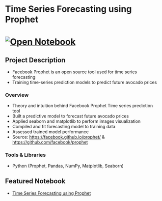 # Time Series Forecasting using Prophet 
# [![Open Notebook](https://img.shields.io/badge/Jupyter-Open_Notebook-blue?logo=Jupyter)](https://dpghazi.github.io/projects/prophet_predictive_analysis.html)

## Project Description
* Facebook Prophet is an open source tool used for time series forecasting
* Training time-series prediction models to predict future avocado prices

### Overview
* Theory and intuition behind Facebook Prophet Time series prediction tool
* Built a predictive model to forecast future avocado prices
* Applied seaborn and matplotlib to perform images visualization
* Compiled and fit forecasting model to training data
* Assessed trained model performance
* Source: https://facebook.github.io/prophet/ & https://github.com/facebook/prophet

### Tools & Libraries
* Python (Prophet, Pandas, NumPy, Matplotlib, Seaborn)

## Featured Notebook
* [Time Series Forecasting using Prophet](https://dpghazi.github.io/projects/prophet_predictive_analysis.html)
